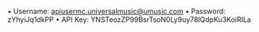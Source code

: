 

•	Username: apiusermc.universalmusic@umusic.com
•	Password: zYhyiJq1dkPP
•	API Key: YNSTeozZP99BsrTsoN0Ly9uy78lQdpKu3KoiRILa
